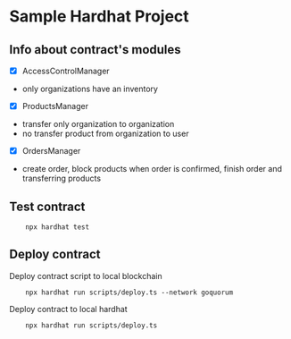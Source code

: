 # Sample Hardhat Project



## Info about contract's modules

- [x] AccessControlManager
- only organizations have an inventory
- [x] ProductsManager 
- transfer only organization to organization
- no transfer product from organization to user
- [x] OrdersManager
- create order, block products when order is confirmed, finish order and transferring products


## Test contract
```
    npx hardhat test
```

## Deploy contract

Deploy contract script to local blockchain  
```
    npx hardhat run scripts/deploy.ts --network goquorum
```

Deploy contract to local hardhat
```
    npx hardhat run scripts/deploy.ts
```




